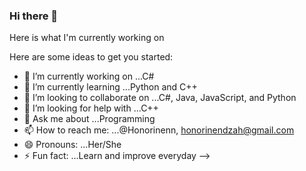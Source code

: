 ### Hi there 👋

Here is what I'm currently working on

Here are some ideas to get you started:

- 🔭 I’m currently working on ...C#
- 🌱 I’m currently learning ...Python and C++
- 👯 I’m looking to collaborate on ...C#, Java, JavaScript, and Python
- 🤔 I’m looking for help with ...C++
- 💬 Ask me about ...Programming
- 📫 How to reach me: ...@Honorinenn, honorinendzah@gmail.com
- 😄 Pronouns: ...Her/She
- ⚡ Fun fact: ...Learn and improve everyday
-->
